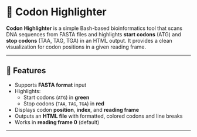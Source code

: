 # 🧬 Codon Highlighter
**Codon Highlighter** is a simple Bash-based bioinformatics tool that scans DNA sequences from FASTA files and highlights **start codons** (ATG) and **stop codons** (TAA, TAG, TGA) in an HTML output. It provides a clean visualization for codon positions in a given reading frame.

---

## 🚀 Features

- Supports **FASTA format** input
- Highlights:
  - Start codons (`ATG`) in **green**
  - Stop codons (`TAA`, `TAG`, `TGA`) in **red**
- Displays codon **position**, **index**, and **reading frame**
- Outputs an **HTML file** with formatted, colored codons and line breaks
- Works in **reading frame 0** (default)

---



